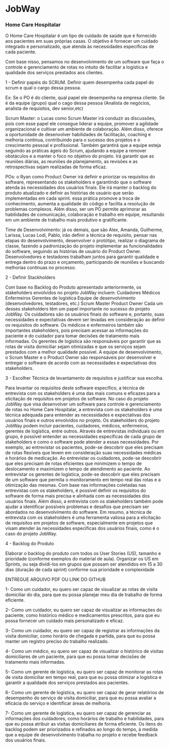 # JobWay

### Home Care Hospitalar

 O Home Care Hospitalar é um tipo de cuidado de saúde que é fornecido aos pacientes em suas próprias casas. O objetivo é fornecer um cuidado integrado e personalizado, que atenda às necessidades específicas de cada paciente.
 
 Com base nisso, pensamos no desenvolvimento de um software que faça o controle e gerenciamento de rotas no intuito de facilitar a logística e qualidade dos serviços prestados aos clientes.
 
 1 -  Definir papéis do SCRUM. Definir quem desempenha cada papel do scrum e qual o cargo dessa pessoa.

Ex: Se o PO é do cliente, qual papel ele desempenha na empresa cliente. Se é da equipe (grupo) qual o cago dessa pessoa (Analista de negócios, analista de requisitos, dev senior,etc)

Scrum Master: o Lucas como Scrum Master irá conduzir as discussões, pois com esse papel ele consegue liderar a equipe, promover a agilidade organizacional e cultivar um ambiente de colaboração. Além disso, oferece a oportunidade de desenvolver habilidades de facilitação, coaching e melhoria contínua, contribuindo para o sucesso dos projetos e o crescimento pessoal e profissional. Também garantirá que a equipe esteja seguindo as práticas ágeis do Scrum, ajudando a equipe a remover obstáculos e a manter o foco no objetivo do projeto. Irá garantir que as reuniões diárias, as reuniões de planejamento, as revisões e as retrospectivas sejam realizadas de forma eficaz.

POs: o Ryan como Product Owner irá definir e priorizar os requisitos do software, representando os stakeholders e garantindo que o software atenda às necessidades dos usuários finais. Ele irá manter o backlog do produto atualizado e definir as histórias de usuário que serão implementadas em cada sprint. essa prática promove a troca de conhecimento, aumenta a qualidade do código e facilita a resolução de problemas complexos. Além disso, ser um PO permite aprimorar as habilidades de comunicação, colaboração e trabalho em equipe, resultando em um ambiente de trabalho mais produtivo e gratificante.

Time de Desenvolvimento: já os demais, que são Alex, Amanda, Guilherme, Larissa, Lucas Lodi, Pablo, irão definir a técnica de requisito, pensar nas etapas do desenvolvimento, desenvolver o protótipo, realizar o diagrama de classe, fazendo a padronização do projeto implementar as funcionalidades do software, seguindo as histórias de usuário do Product Owner. Desenvolvedores e testadores trabalham juntos para garantir qualidade e entrega dentro do prazo e orçamento, participando de reuniões e buscando melhorias contínuas no processo.
 

2 - Definir Stackholders

Com base no Backlog do Produto apresentado anteriormente, os stakeholders envolvidos no projeto JobWay incluem:
Cuidadores
Médicos
Enfermeiros
Gerentes de logística
Equipe de desenvolvimento (desenvolvedores, testadores, etc.)
Scrum Master
Product Owner
Cada um desses stakeholders têm um papel importante no sucesso do projeto JobWay. Os cuidadores são os usuários finais do software e, portanto, suas necessidades e expectativas devem ser levadas em consideração ao definir os requisitos do software. Os médicos e enfermeiros também são importantes stakeholders, pois precisam acessar as informações do paciente e do cuidador para tomar decisões de tratamento mais informadas.
Os gerentes de logística são responsáveis por garantir que as rotas de visita domiciliar sejam otimizadas e que os serviços sejam prestados com a melhor qualidade possível. A equipe de desenvolvimento, o Scrum Master e o Product Owner são responsáveis por desenvolver e entregar o software de acordo com as necessidades e expectativas dos stakeholders.

 

3 - Escolher Técnica de levantamento de requisitos e justificar sua escolha.

Para levantar os requisitos deste software específico, a técnica de entrevista com os stakeholders é uma das mais comuns e eficazes para a elicitação de requisitos em projetos de software. No caso do projeto JobWay que visa desenvolver um software para controle e gerenciamento de rotas no Home Care Hospitalar, a entrevista com os stakeholders é uma técnica adequada para entender as necessidades e expectativas dos usuários finais e outros envolvidos no projeto.
Os stakeholders do projeto JobWay podem incluir pacientes, cuidadores, médicos, enfermeiros, gerentes de logística, entre outros. Através de entrevistas individuais ou em grupo, é possível entender as necessidades específicas de cada grupo de stakeholders e como o software pode atender a essas necessidades.
Por exemplo, ao entrevistar os pacientes, pode-se descobrir que eles precisam de rotas flexíveis que levem em consideração suas necessidades médicas e horários de medicação. Ao entrevistar os cuidadores, pode-se descobrir que eles precisam de rotas eficientes que minimizem o tempo de deslocamento e maximizem o tempo de atendimento ao paciente. Ao entrevistar os gerentes de logística, pode-se descobrir que eles precisam de um software que permita o monitoramento em tempo real das rotas e a otimização das mesmas.
Com base nas informações coletadas nas entrevistas com os stakeholders, é possível definir os requisitos do software de forma mais precisa e alinhada com as necessidades dos usuários finais. Além disso, a entrevista com os stakeholders também pode ajudar a identificar possíveis problemas e desafios que precisam ser abordados no desenvolvimento do software.
Em resumo, a técnica de entrevista com os stakeholders é uma ferramenta valiosa para a elicitação de requisitos em projetos de software, especialmente em projetos que visam atender às necessidades específicas dos usuários finais, como é o caso do projeto JobWay.

4 - Backlog do Produto 

Elaborar o backlog do produto com todos os User Stories (US), tamanho e prioridade (conforme exemplos do material de aula). Organizar os US em Sprints, ou seja dividi-los em grupos que possam ser atendidos em 15  a 30 dias (duração de cada sprint) conforme sua prioridade e complexidade 

 

ENTREGUE ARQUIVO PDF OU LINK DO GITHUB

1- Como um cuidador, eu quero ser capaz de visualizar as rotas de visita domiciliar do dia, para que eu possa planejar meu dia de trabalho de forma eficiente.

2- Como um cuidador, eu quero ser capaz de visualizar as informações do paciente, como histórico médico e medicamentos prescritos, para que eu possa fornecer um cuidado mais personalizado e eficaz.

3- Como um cuidador, eu quero ser capaz de registrar as informações da visita domiciliar, como horário de chegada e partida, para que eu possa manter um registro preciso do trabalho realizado.

4- Como um médico, eu quero ser capaz de visualizar o histórico de visitas domiciliares de um paciente, para que eu possa tomar decisões de tratamento mais informadas.

5- Como um gerente de logística, eu quero ser capaz de monitorar as rotas de visita domiciliar em tempo real, para que eu possa otimizar a logística e garantir a qualidade dos serviços prestados aos pacientes.

6- Como um gerente de logística, eu quero ser capaz de gerar relatórios de desempenho do serviço de visita domiciliar, para que eu possa avaliar a eficácia do serviço e identificar áreas de melhoria.
 
7- Como um gerente de logística, eu quero ser capaz de gerenciar as informações dos cuidadores, como horários de trabalho e habilidades, para que eu possa atribuir as visitas domiciliares de forma eficiente.
 Os itens do backlog podem ser priorizados e refinados ao longo do tempo, à medida que a equipe de desenvolvimento trabalha no projeto e recebe feedback dos usuários finais.


